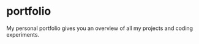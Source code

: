 # portfolio
My personal portfolio gives you an overview of all my projects and coding experiments. 
